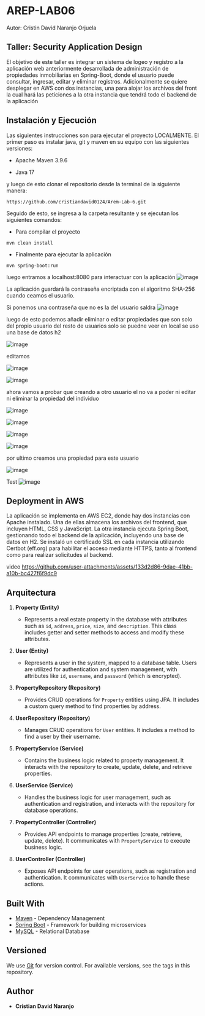 # AREP-LAB06
Autor: Cristin David Naranjo Orjuela
## Taller: Security Application Design
El objetivo de este taller es integrar un sistema de logeo y registro a la aplicación web anteriormente desarrollada de administración de propiedades inmobiliarias en Spring-Boot, donde el usuario puede consultar, ingresar, editar y eliminar registros. Adicionalmente se quiere desplegar en AWS con dos instancias, una para alojar los archivos del front la cual hará las peticiones a la otra instancia que tendrá todo el backend de la aplicación

## Instalación y Ejecución
Las siguientes instrucciones son para ejecutar el proyecto LOCALMENTE. El primer paso es instalar java, git y maven en su equipo con las siguientes versiones:

* Apache Maven 3.9.6

* Java 17
 
y luego de esto clonar el repositorio desde la terminal de la siguiente manera:

```
https://github.com/cristiandavid0124/Arem-Lab-6.git
```


Seguido de esto, se ingresa a la carpeta resultante y se ejecutan los siguientes comandos:

* Para compilar el proyecto

```
mvn clean install
```

* Finalmente para ejecutar la aplicación

```
mvn spring-boot:run
```
luego entramos a localhost:8080 para interactuar con la aplicación 
![image](https://github.com/user-attachments/assets/0ab97f37-066b-4b09-8cac-223d445b225e)



La aplicación guardará la contraseña encriptada con el algoritmo SHA-256 cuando ceamos el usuario.


Si ponemos una contraseña que no es la del usuario saldra 
![image](https://github.com/user-attachments/assets/4dd1a92a-73fb-46b1-b305-970268fecc40)

luego de esto podemos añadir eliminar o editar propiedades que son solo del propio usuario del resto de usuarios solo se puedne veer en local se uso una base de datos h2 

![image](https://github.com/user-attachments/assets/2253353e-57c9-499d-b8a8-6194fbb042e5)

editamos

![image](https://github.com/user-attachments/assets/32eb0417-e1b2-45a0-ab21-66603ba8c11c)

![image](https://github.com/user-attachments/assets/64685d30-7652-4122-9f0b-da4a9d4a3edc)


ahora vamos a probar que creando a otro usuario el no va a poder ni editar ni eliminar la propiedad del individuo

![image](https://github.com/user-attachments/assets/adbc19c1-0584-43ab-9c06-e96d0a3c1fc0)

![image](https://github.com/user-attachments/assets/c847b5b3-e79a-4251-a75b-7da268e2d56e)

![image](https://github.com/user-attachments/assets/99948d07-5d15-41f6-98a7-e2f4e17d11ad)

![image](https://github.com/user-attachments/assets/efce384f-8b99-4a6a-97a2-dff2580e4262)

por ultimo creamos una propiedad para este usuario

![image](https://github.com/user-attachments/assets/deedc5ad-043e-4384-b903-9cc9959d723d)


Test
![image](https://github.com/user-attachments/assets/567b0ac2-a62f-4e19-8abf-dbf2117f0969)




## Deployment in AWS
La aplicación se implementa en AWS EC2, donde hay dos instancias con Apache instalado. Una de ellas almacena los archivos del frontend, que incluyen HTML, CSS y JavaScript. La otra instancia ejecuta Spring Boot, gestionando todo el backend de la aplicación, incluyendo una base de datos en H2. Se instaló un certificado SSL en cada instancia utilizando Certbot (eff.org) para habilitar el acceso mediante HTTPS, tanto al frontend como para realizar solicitudes al backend.



video
https://github.com/user-attachments/assets/133d2d86-9dae-41bb-a10b-bc427f6f9dc9






## Arquitectura

1. **Property (Entity)**

    - Represents a real estate property in the database with attributes such as `id`, `address`, `price`, `size`, and `description`. This class includes getter and setter methods to access and modify these attributes.

2. **User (Entity)**

    - Represents a user in the system, mapped to a database table. Users are utilized for authentication and system management, with attributes like `id`, `username`, and `password` (which is encrypted).

3. **PropertyRepository (Repository)**

    - Provides CRUD operations for `Property` entities using JPA. It includes a custom query method to find properties by address.

4. **UserRepository (Repository)**

    - Manages CRUD operations for `User` entities. It includes a method to find a user by their username.

5. **PropertyService (Service)**

    - Contains the business logic related to property management. It interacts with the repository to create, update, delete, and retrieve properties.

6. **UserService (Service)**

    - Handles the business logic for user management, such as authentication and registration, and interacts with the repository for database operations.

7. **PropertyController (Controller)**

    - Provides API endpoints to manage properties (create, retrieve, update, delete). It communicates with `PropertyService` to execute business logic.

8. **UserController (Controller)**

    - Exposes API endpoints for user operations, such as registration and authentication. It communicates with `UserService` to handle these actions.





## Built With

- [Maven](https://maven.apache.org/) - Dependency Management
- [Spring Boot](https://spring.io/projects/spring-boot) - Framework for building microservices
- [MySQL](https://www.mysql.com/) - Relational Database

## Versioned

We use [Git](https://github.com/) for version control. For available versions, see the tags in this repository.

## Author

* **Cristian David Naranjo**











